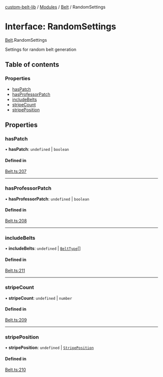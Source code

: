 [custom-belt-lib](../README.md) / [Modules](../modules.md) / [Belt](../modules/Belt.md) / RandomSettings

# Interface: RandomSettings

[Belt](../modules/Belt.md).RandomSettings

Settings for random belt generation

## Table of contents

### Properties

- [hasPatch](Belt.RandomSettings.md#haspatch)
- [hasProfessorPatch](Belt.RandomSettings.md#hasprofessorpatch)
- [includeBelts](Belt.RandomSettings.md#includebelts)
- [stripeCount](Belt.RandomSettings.md#stripecount)
- [stripePosition](Belt.RandomSettings.md#stripeposition)

## Properties

### hasPatch

• **hasPatch**: `undefined` \| `boolean`

#### Defined in

[Belt.ts:207](https://github.com/jeffholst/custom-belt/blob/dc727c6/packages/custom-belt-lib/src/Belt.ts#L207)

---

### hasProfessorPatch

• **hasProfessorPatch**: `undefined` \| `boolean`

#### Defined in

[Belt.ts:208](https://github.com/jeffholst/custom-belt/blob/dc727c6/packages/custom-belt-lib/src/Belt.ts#L208)

---

### includeBelts

• **includeBelts**: `undefined` \| [`BeltType`](../enums/Belt.BeltType.md)[]

#### Defined in

[Belt.ts:211](https://github.com/jeffholst/custom-belt/blob/dc727c6/packages/custom-belt-lib/src/Belt.ts#L211)

---

### stripeCount

• **stripeCount**: `undefined` \| `number`

#### Defined in

[Belt.ts:209](https://github.com/jeffholst/custom-belt/blob/dc727c6/packages/custom-belt-lib/src/Belt.ts#L209)

---

### stripePosition

• **stripePosition**: `undefined` \| [`StripePosition`](../enums/Belt.StripePosition.md)

#### Defined in

[Belt.ts:210](https://github.com/jeffholst/custom-belt/blob/dc727c6/packages/custom-belt-lib/src/Belt.ts#L210)
